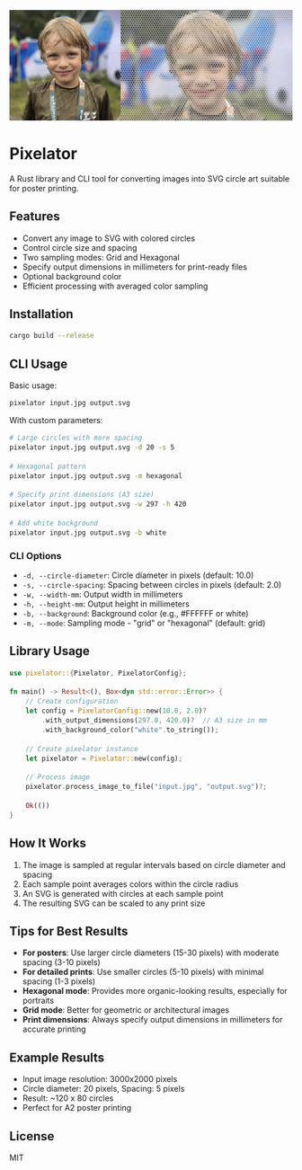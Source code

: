 ![Pixelator Example](pixelator_jur.png)

# Pixelator

A Rust library and CLI tool for converting images into SVG circle art suitable for poster printing.

## Features

- Convert any image to SVG with colored circles
- Control circle size and spacing
- Two sampling modes: Grid and Hexagonal
- Specify output dimensions in millimeters for print-ready files
- Optional background color
- Efficient processing with averaged color sampling

## Installation

```bash
cargo build --release
```

## CLI Usage

Basic usage:
```bash
pixelator input.jpg output.svg
```

With custom parameters:
```bash
# Large circles with more spacing
pixelator input.jpg output.svg -d 20 -s 5

# Hexagonal pattern
pixelator input.jpg output.svg -m hexagonal

# Specify print dimensions (A3 size)
pixelator input.jpg output.svg -w 297 -h 420

# Add white background
pixelator input.jpg output.svg -b white
```

### CLI Options

- `-d, --circle-diameter`: Circle diameter in pixels (default: 10.0)
- `-s, --circle-spacing`: Spacing between circles in pixels (default: 2.0)
- `-w, --width-mm`: Output width in millimeters
- `-h, --height-mm`: Output height in millimeters
- `-b, --background`: Background color (e.g., #FFFFFF or white)
- `-m, --mode`: Sampling mode - "grid" or "hexagonal" (default: grid)

## Library Usage

```rust
use pixelator::{Pixelator, PixelatorConfig};

fn main() -> Result<(), Box<dyn std::error::Error>> {
    // Create configuration
    let config = PixelatorConfig::new(10.0, 2.0)?
        .with_output_dimensions(297.0, 420.0)?  // A3 size in mm
        .with_background_color("white".to_string());
    
    // Create pixelator instance
    let pixelator = Pixelator::new(config);
    
    // Process image
    pixelator.process_image_to_file("input.jpg", "output.svg")?;
    
    Ok(())
}
```

## How It Works

1. The image is sampled at regular intervals based on circle diameter and spacing
2. Each sample point averages colors within the circle radius
3. An SVG is generated with circles at each sample point
4. The resulting SVG can be scaled to any print size

## Tips for Best Results

- **For posters**: Use larger circle diameters (15-30 pixels) with moderate spacing (3-10 pixels)
- **For detailed prints**: Use smaller circles (5-10 pixels) with minimal spacing (1-3 pixels)
- **Hexagonal mode**: Provides more organic-looking results, especially for portraits
- **Grid mode**: Better for geometric or architectural images
- **Print dimensions**: Always specify output dimensions in millimeters for accurate printing

## Example Results

- Input image resolution: 3000x2000 pixels
- Circle diameter: 20 pixels, Spacing: 5 pixels
- Result: ~120 x 80 circles
- Perfect for A2 poster printing

## License

MIT